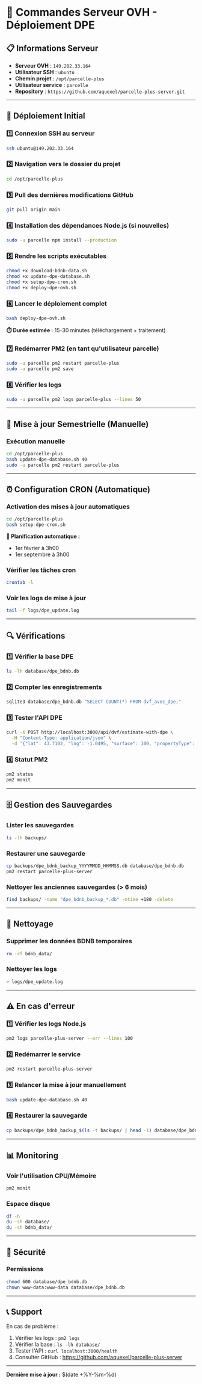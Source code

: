 # 🚀 Commandes Serveur OVH - Déploiement DPE

## 📋 Informations Serveur
- **Serveur OVH** : `149.202.33.164`
- **Utilisateur SSH** : `ubuntu`
- **Chemin projet** : `/opt/parcelle-plus`
- **Utilisateur service** : `parcelle`
- **Repository** : `https://github.com/aquexel/parcelle-plus-server.git`

---

## 🔧 Déploiement Initial

### 1️⃣ Connexion SSH au serveur
```bash
ssh ubuntu@149.202.33.164
```

### 2️⃣ Navigation vers le dossier du projet
```bash
cd /opt/parcelle-plus
```

### 3️⃣ Pull des dernières modifications GitHub
```bash
git pull origin main
```

### 4️⃣ Installation des dépendances Node.js (si nouvelles)
```bash
sudo -u parcelle npm install --production
```

### 5️⃣ Rendre les scripts exécutables
```bash
chmod +x download-bdnb-data.sh
chmod +x update-dpe-database.sh
chmod +x setup-dpe-cron.sh
chmod +x deploy-dpe-ovh.sh
```

### 6️⃣ Lancer le déploiement complet
```bash
bash deploy-dpe-ovh.sh
```
**⏱️ Durée estimée :** 15-30 minutes (téléchargement + traitement)

### 7️⃣ Redémarrer PM2 (en tant qu'utilisateur parcelle)
```bash
sudo -u parcelle pm2 restart parcelle-plus
sudo -u parcelle pm2 save
```

### 8️⃣ Vérifier les logs
```bash
sudo -u parcelle pm2 logs parcelle-plus --lines 50
```

---

## 🔄 Mise à jour Semestrielle (Manuelle)

### Exécution manuelle
```bash
cd /opt/parcelle-plus
bash update-dpe-database.sh 40
sudo -u parcelle pm2 restart parcelle-plus
```

---

## ⏰ Configuration CRON (Automatique)

### Activation des mises à jour automatiques
```bash
cd /opt/parcelle-plus
bash setup-dpe-cron.sh
```

**📅 Planification automatique :**
- 1er février à 3h00
- 1er septembre à 3h00

### Vérifier les tâches cron
```bash
crontab -l
```

### Voir les logs de mise à jour
```bash
tail -f logs/dpe_update.log
```

---

## 🔍 Vérifications

### 1️⃣ Vérifier la base DPE
```bash
ls -lh database/dpe_bdnb.db
```

### 2️⃣ Compter les enregistrements
```bash
sqlite3 database/dpe_bdnb.db "SELECT COUNT(*) FROM dvf_avec_dpe;"
```

### 3️⃣ Tester l'API DPE
```bash
curl -X POST http://localhost:3000/api/dvf/estimate-with-dpe \
  -H "Content-Type: application/json" \
  -d '{"lat": 43.7102, "lng": -1.0495, "surface": 100, "propertyType": "appartement", "dpe": "C", "rooms": 3}'
```

### 4️⃣ Statut PM2
```bash
pm2 status
pm2 monit
```

---

## 🗄️ Gestion des Sauvegardes

### Lister les sauvegardes
```bash
ls -lh backups/
```

### Restaurer une sauvegarde
```bash
cp backups/dpe_bdnb_backup_YYYYMMDD_HHMMSS.db database/dpe_bdnb.db
pm2 restart parcelle-plus-server
```

### Nettoyer les anciennes sauvegardes (> 6 mois)
```bash
find backups/ -name "dpe_bdnb_backup_*.db" -mtime +180 -delete
```

---

## 🧹 Nettoyage

### Supprimer les données BDNB temporaires
```bash
rm -rf bdnb_data/
```

### Nettoyer les logs
```bash
> logs/dpe_update.log
```

---

## ⚠️ En cas d'erreur

### 1️⃣ Vérifier les logs Node.js
```bash
pm2 logs parcelle-plus-server --err --lines 100
```

### 2️⃣ Redémarrer le service
```bash
pm2 restart parcelle-plus-server
```

### 3️⃣ Relancer la mise à jour manuellement
```bash
bash update-dpe-database.sh 40
```

### 4️⃣ Restaurer la sauvegarde
```bash
cp backups/dpe_bdnb_backup_$(ls -t backups/ | head -1) database/dpe_bdnb.db
```

---

## 📊 Monitoring

### Voir l'utilisation CPU/Mémoire
```bash
pm2 monit
```

### Espace disque
```bash
df -h
du -sh database/
du -sh bdnb_data/
```

---

## 🔐 Sécurité

### Permissions
```bash
chmod 600 database/dpe_bdnb.db
chown www-data:www-data database/dpe_bdnb.db
```

---

## 📞 Support

En cas de problème :
1. Vérifier les logs : `pm2 logs`
2. Vérifier la base : `ls -lh database/`
3. Tester l'API : `curl localhost:3000/health`
4. Consulter GitHub : https://github.com/aquexel/parcelle-plus-server

---

**Dernière mise à jour :** $(date +%Y-%m-%d)

